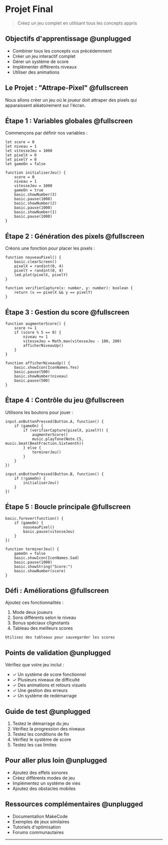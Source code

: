 # Projet Final

> Créez un jeu complet en utilisant tous les concepts appris

## Objectifs d'apprentissage @unplugged

- Combiner tous les concepts vus précédemment
- Créer un jeu interactif complet
- Gérer un système de score
- Implémenter différents niveaux
- Utiliser des animations

## Le Projet : "Attrape-Pixel" @fullscreen

Nous allons créer un jeu où le joueur doit attraper des pixels qui apparaissent aléatoirement sur l'écran.

## Étape 1 : Variables globales @fullscreen

Commençons par définir nos variables :

```blocks
let score = 0
let niveau = 1
let vitesseJeu = 1000
let pixelX = 0
let pixelY = 0
let gameOn = false

function initialiserJeu() {
    score = 0
    niveau = 1
    vitesseJeu = 1000
    gameOn = true
    basic.showNumber(3)
    basic.pause(1000)
    basic.showNumber(2)
    basic.pause(1000)
    basic.showNumber(1)
    basic.pause(1000)
}
```

## Étape 2 : Génération des pixels @fullscreen

Créons une fonction pour placer les pixels :

```blocks
function nouveauPixel() {
    basic.clearScreen()
    pixelX = randint(0, 4)
    pixelY = randint(0, 4)
    led.plot(pixelX, pixelY)
}

function verifierCapture(x: number, y: number): boolean {
    return (x == pixelX && y == pixelY)
}
```

## Étape 3 : Gestion du score @fullscreen

```blocks
function augmenterScore() {
    score += 1
    if (score % 5 == 0) {
        niveau += 1
        vitesseJeu = Math.max(vitesseJeu - 100, 200)
        afficherNiveauUp()
    }
}

function afficherNiveauUp() {
    basic.showIcon(IconNames.Yes)
    basic.pause(500)
    basic.showNumber(niveau)
    basic.pause(500)
}
```

## Étape 4 : Contrôle du jeu @fullscreen

Utilisons les boutons pour jouer :

```blocks
input.onButtonPressed(Button.A, function() {
    if (gameOn) {
        if (verifierCapture(pixelX, pixelY)) {
            augmenterScore()
            music.playTone(Note.C5, music.beat(BeatFraction.Sixteenth))
        } else {
            terminerJeu()
        }
    }
})

input.onButtonPressed(Button.B, function() {
    if (!gameOn) {
        initialiserJeu()
    }
})
```

## Étape 5 : Boucle principale @fullscreen

```blocks
basic.forever(function() {
    if (gameOn) {
        nouveauPixel()
        basic.pause(vitesseJeu)
    }
})

function terminerJeu() {
    gameOn = false
    basic.showIcon(IconNames.Sad)
    basic.pause(1000)
    basic.showString("Score:")
    basic.showNumber(score)
}
```

## Défi : Améliorations @fullscreen

Ajoutez ces fonctionnalités :

1. Mode deux joueurs
2. Sons différents selon le niveau
3. Bonus spéciaux clignotants
4. Tableau des meilleurs scores

```hint
Utilisez des tableaux pour sauvegarder les scores
```

## Points de validation @unplugged

Vérifiez que votre jeu inclut :

- ✓ Un système de score fonctionnel
- ✓ Plusieurs niveaux de difficulté
- ✓ Des animations et retours visuels
- ✓ Une gestion des erreurs
- ✓ Un système de redémarrage

## Guide de test @unplugged

1. Testez le démarrage du jeu
2. Vérifiez la progression des niveaux
3. Testez les conditions de fin
4. Vérifiez le système de score
5. Testez les cas limites

## Pour aller plus loin @unplugged

- Ajoutez des effets sonores
- Créez différents modes de jeu
- Implémentez un système de vies
- Ajoutez des obstacles mobiles

## Ressources complémentaires @unplugged

- Documentation MakeCode
- Exemples de jeux similaires
- Tutoriels d'optimisation
- Forums communautaires

---
